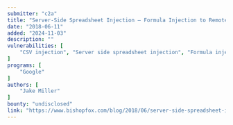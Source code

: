 ```yaml
---
submitter: "c2a"
title: "Server-Side Spreadsheet Injection – Formula Injection to Remote Code Execution"
date: "2018-06-11"
added: "2024-11-03"
description: ""
vulnerabilities: [
    "CSV injection", "Server side spreadsheet injection", "Formula injection", "RCE"
]
programs: [
    "Google"
]
authors: [
    "Jake Miller"
]
bounty: "undisclosed"
link: "https://www.bishopfox.com/blog/2018/06/server-side-spreadsheet-injections/"
---
```




